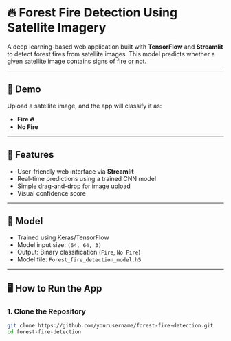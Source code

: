 # 🔥 Forest Fire Detection Using Satellite Imagery

A deep learning-based web application built with **TensorFlow** and **Streamlit** to detect forest fires from satellite images. This model predicts whether a given satellite image contains signs of fire or not.

---

## 📸 Demo

Upload a satellite image, and the app will classify it as:
- **Fire 🔥**
- **No Fire**

---

## 🚀 Features

- User-friendly web interface via **Streamlit**
- Real-time predictions using a trained CNN model
- Simple drag-and-drop for image upload
- Visual confidence score

---

## 🧠 Model

- Trained using Keras/TensorFlow
- Model input size: `(64, 64, 3)`
- Output: Binary classification (`Fire`, `No Fire`)
- Model file: `Forest_fire_detection_model.h5`

---

## 🖥️ How to Run the App

### 1. Clone the Repository

```bash
git clone https://github.com/yourusername/forest-fire-detection.git
cd forest-fire-detection
